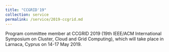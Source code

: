 ```yaml
---
title: "CCGRID'19"
collection: service
permalink: /service/2019-ccgrid.md
---
```

Program committee member at CCGRID 2019 (19th IEEE/ACM International Symposium on Cluster, Cloud and Grid Computing), which will take place in Larnaca, Cyprus on 14-17 May 2019.

